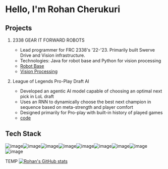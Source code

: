 # Hello, I'm Rohan Cherukuri

##  Projects

1. 2338 GEAR IT FORWARD ROBOTS
   - Lead programmer for FRC 2338's '22-'23. Primarily built Swerve Drive and Vision infrastructure.
   - Technologies: Java for robot base and Python for vision processing
   - [Robot Base](https://github.com/Team2338/FRC2023)
   - [Vision Processing](https://github.com/greenden007/VisionBaseFRC)

2. League of Legends Pro-Play Draft AI
   - Developed an agentic AI model capable of choosing an optimal next pick in LoL draft
   - Uses an RNN to dynamically choose the best next champion in sequence based on meta-strength and player comfort
   - Designed primarily for Pro-play with built-in history of played games
   - [code](https://github.com/greenden007/LeagueDraftAnalysis)

## Tech Stack
![image](https://img.shields.io/badge/C-00599C?style=for-the-badge&logo=c&logoColor=white)![image](https://img.shields.io/badge/Numpy-777BB4?style=for-the-badge&logo=numpy&logoColor=white)![image](https://img.shields.io/badge/Pandas-2C2D72?style=for-the-badge&logo=pandas&logoColor=white)![image](https://img.shields.io/badge/Python-FFD43B?style=for-the-badge&logo=python&logoColor=blue)![image](https://img.shields.io/badge/Rust-black?style=for-the-badge&logo=rust&logoColor=#E57324)![image](https://img.shields.io/badge/scikit_learn-F7931E?style=for-the-badge&logo=scikit-learn&logoColor=white)![image](https://img.shields.io/badge/TypeScript-007ACC?style=for-the-badge&logo=typescript&logoColor=white)![image](https://img.shields.io/badge/LaTeX-47A141?style=for-the-badge&logo=LaTeX&logoColor=white)![image](https://img.shields.io/badge/gradle-02303A?style=for-the-badge&logo=gradle&logoColor=white)

TEMP
[![Rohan's GitHub stats](https://github-readme-stats.vercel.app/api?username=greenden007)](https://github.com/anuraghazra/github-readme-stats)
